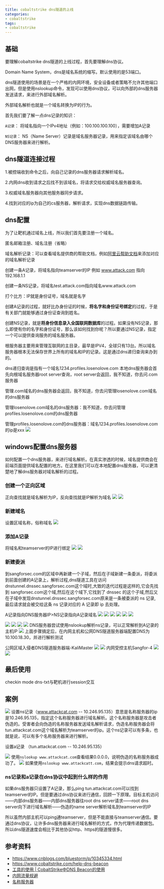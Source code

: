 ```yaml
---
title: cobaltstrike dns隧道的上线
categories:
- cobaltstrike
tags:
- cobaltstrike
---
```

## 基础
要理解cobaltstrike dns隧道的上线过程，首先要理解dns协议。

Domain Name System，dns是域名系统的缩写。默认使用的是53端口。

dns隧道使用的场景是在一个严格的内网环境，安全设备或者策略不允许其他端口出网，但是使用nslookup命令，发现可以使用dns协议，可以向外部的dns服务器发送请求，来进行外部域名解析。

外部域名解析也就是一个域名转换为IP的行为。

首先我们要了解一点dns记录的知识：

`A记录`： 将域名指向一个IPv4地址（例如：100.100.100.100），需要增加A记录

`NS记录`： NS（Name Server）记录是域名服务器记录，用来指定该域名由哪个DNS服务器来进行解析。

## dns隧道连接过程

1.被控端收到命令之后，向自己记录的dns服务器请求解析域名。

2.内网dns收到请求之后找不到该域名，将请求交给权威域名服务器查询。

3.权威域名服务器向其他服务器同步请求。

4.找到对应的ip为自己的cs服务器，解析请求，实现dns数据链路传输。

## dns配置
为了让靶机通过域名上线，所以我们首先要注册一个域名。

匿名邮箱注册、域名注册（省略）

域名解析记录：可以查看域名提供商的帮助文档，例如[阿里云帮助文档](https://help.aliyun.com/knowledge_detail/29725.html)来添加对应的域名解析记录

创建一条A记录，将域名指向teamserver的IP
例如 www.attack.com 指向 192.168.1.1

创建一条NS记录，将域名test.attack.com指向域名www.attack.com

打个比方：IP就是身份证号，域名就是名字

创建A记录的过程，就好比办身份证的时候，****将名字和身份证号绑定****的过程，于是有关部门就能够通过身份证查询到姓名。

创建NS记录，就是**将身份信息录入全国联网数据库**的过程。如果没有NS记录，那么即使有你的名字和身份证号，那么该如何找到你呢？所以要通过NS记录，指定一个可以提供查询服务的域名服务器。

根服务器主要用来管理互联网的主目录，最早是IPV4，全球只有13台。所以域名服务器根本无法保存世界上所有的域名和IP的记录。这是通过dns递归查询来办到的。

dns递归查询是指有一个域名1234.profiles.losenolove.com
本地dns服务器会首先向根域名服务器root server查询，root server会返回，我不知道，你去问.com服务器

管理.com域名的dns服务器会返回，我不知道，你去问管理losenolove.com域名的dns服务器

管理losenolove.com域名的dns服务器：我不知道，你去问管理profiles.losenolove.com的dns服务器

管理profiles.losenolove.com的dns服务器：域名1234.profiles.losenolove.com的ip是xxx
![](https://raw.githubusercontent.com/Whale3070/Whale3070.github.io/master/images/02-05-11/dnscomms2.png)
## windows配置dns服务器
如何配置一个dns服务器，来进行域名解析。在真实渗透的时候，域名提供商会在前端页面提供域名配置的地方。在这里我们可以在本地配置dns服务器，可以更清楚地了解dns服务器对域名解析的过程。
### 创建一个正向区域
正向查找就是域名解析为IP，反向查找就是IP解析为域名
![](https://raw.githubusercontent.com/Whale3070/Whale3070.github.io/master/images/02-05-11/image2.png)
![](https://raw.githubusercontent.com/Whale3070/Whale3070.github.io/master/images/02-05-11/image3.png)
### 新建域名
设置区域名称，俗称域名
![](https://raw.githubusercontent.com/Whale3070/Whale3070.github.io/master/images/02-05-11/image4.png)
### 添加A记录
将域名和teamserver的IP进行绑定
![](https://raw.githubusercontent.com/Whale3070/Whale3070.github.io/master/images/02-05-11/image5.png)
![](https://raw.githubusercontent.com/Whale3070/Whale3070.github.io/master/images/02-05-11/image6.png)
### 新建委派
到sangforsec.com的区域中再新建一个子域，然后在子域新建一条委派，将委派到前面创建的A记录上，解析过程,dns隧道工具在访问 dnstunnel.dnssec.sangforsec.com这个域时,大致的迭代过程是这样的,它会先找到 sangforsec.com这个域,然后在这个域下,它找到了 dnssec 的这个子域,然后又在子域中发现dnstunnel.dnssec.sangforsec.com原来是一条被委派的 ns 记录,最后请求就会被交给这条 ns 记录对应的 A 记录即 ip 去处理。

A记录指向DNS服务器IP>NS记录指向A记录域名
![](https://raw.githubusercontent.com/Whale3070/Whale3070.github.io/master/images/02-05-11/image7.png)
![](https://raw.githubusercontent.com/Whale3070/Whale3070.github.io/master/images/02-05-11/image8.png)
![](https://raw.githubusercontent.com/Whale3070/Whale3070.github.io/master/images/02-05-11/image9.png)
![](https://raw.githubusercontent.com/Whale3070/Whale3070.github.io/master/images/02-05-11/image6.png)
![](https://raw.githubusercontent.com/Whale3070/Whale3070.github.io/master/images/02-05-11/image11.png)
![](https://raw.githubusercontent.com/Whale3070/Whale3070.github.io/master/images/02-05-11/image10.png)

![](https://raw.githubusercontent.com/Whale3070/Whale3070.github.io/master/images/02-05-11/image10.png)
![](https://raw.githubusercontent.com/Whale3070/Whale3070.github.io/master/images/02-05-11/image11.png)
![](https://raw.githubusercontent.com/Whale3070/Whale3070.github.io/master/images/02-05-11/image12.png)
![](https://raw.githubusercontent.com/Whale3070/Whale3070.github.io/master/images/02-05-11/image13.png)
DNS服务器尝试使用nslookup解析ns记录，可以正常解析到A记录的主机IP
![](https://raw.githubusercontent.com/Whale3070/Whale3070.github.io/master/images/02-05-11/image14.png)
上面步骤搞定后，在内网主机和公网DNS隧道服务器端配置DNS为10.100.18.30，并进行解析测试

公网区域入侵者DNS隧道服务器端-KaliMaster
![](https://raw.githubusercontent.com/Whale3070/Whale3070.github.io/master/images/02-05-11/image15.png)
![](https://raw.githubusercontent.com/Whale3070/Whale3070.github.io/master/images/02-05-11/image16.png)
内网受控主机Sangfor-4
![](https://raw.githubusercontent.com/Whale3070/Whale3070.github.io/master/images/02-05-11/image17.png)
![](https://raw.githubusercontent.com/Whale3070/Whale3070.github.io/master/images/02-05-11/image18.png)

## 最后使用
checkin
mode dns-txt与靶机进行session交互

## 案例

![](https://raw.githubusercontent.com/Whale3070/Whale3070.github.io/master/images/02-05-11/1.png)
设置ns记录（www.attackcat.com -- 10.246.95.135）意思是名称服务器的ip是10.246.95.135，指定这个名称服务器进行域名解析。这个名称服务器是攻击者伪造的。受害者会向伪造的名称服务器发送域名解析请求，伪造名称服务器会将tun.attackcat.com这个域名解析为teamserver的ip。这个ns记录可以有多条，也就是说，可以有多个名称服务器来进行解析。

设置a记录 （tun.attackcat.com  -- 10.246.95.135）

![](https://raw.githubusercontent.com/Whale3070/Whale3070.github.io/master/images/02-05-11/2.png)
使用`nslookup www.attackcat.com`查看结果0.0.0.0，说明伪造的名称服务器成功了。
![](https://raw.githubusercontent.com/Whale3070/Whale3070.github.io/master/images/02-05-11/3.png)
如果使用`nslookup www.attackcatt.com`，结果会提示dns请求超时。

### ns记录和a记录在dns协议中起到什么样的作用
如果dns服务器只设置了A记录，那么ping tun.attackcat.com可以找到teamserver的IP。但是要通过dns协议来进行通信，回顾一下原理。目标主机访问——内部dns服务器——内部dns服务器往root dns server请求——root dns server向下进行域名解析——伪造的name server解析域名到teamserver的IP

所以虽然内部主机可以ping通teamserver，但是不能直接与teamserver通信。要通过dns协议，让许多dns服务器来进行域名解析的方式，作为代理传递数据包。所以dns隧道速度会相比于其他协议http、https的隧道慢很多。


## 参考资料
- https://www.cnblogs.com/bluestorm/p/10345334.html
- https://www.cobaltstrike.com/help-dns-beacon
- [工具的使用 | CobaltStrike中DNS Beacon的使用](https://www.ershicimi.com/p/5817d5d237e6bafd8ed013587403a38a)
- [内网流量规避](https://www.anquanke.com/post/id/210848)
- [名称服务器](https://zh.wikipedia.org/wiki/%E5%90%8D%E7%A7%B0%E6%9C%8D%E5%8A%A1%E5%99%A8)

